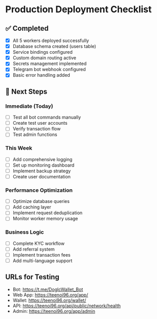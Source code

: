 # Production Deployment Checklist

## ✅ Completed
- [x] All 5 workers deployed successfully
- [x] Database schema created (users table)
- [x] Service bindings configured
- [x] Custom domain routing active
- [x] Secrets management implemented
- [x] Telegram bot webhook configured
- [x] Basic error handling added

## 🔄 Next Steps

### Immediate (Today)
- [ ] Test all bot commands manually
- [ ] Create test user accounts
- [ ] Verify transaction flow
- [ ] Test admin functions

### This Week
- [ ] Add comprehensive logging
- [ ] Set up monitoring dashboard
- [ ] Implement backup strategy
- [ ] Create user documentation

### Performance Optimization
- [ ] Optimize database queries
- [ ] Add caching layer
- [ ] Implement request deduplication
- [ ] Monitor worker memory usage

### Business Logic
- [ ] Complete KYC workflow
- [ ] Add referral system
- [ ] Implement transaction fees
- [ ] Add multi-language support

## URLs for Testing
- Bot: https://t.me/DoglcWallet_Bot
- Web App: https://teenoi96.org/app/
- Wallet: https://teenoi96.org/wallet/
- API: https://teenoi96.org/api/public/network/health
- Admin: https://teenoi96.org/app/admin
